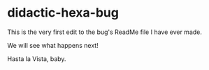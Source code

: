 # didactic-hexa-bug

This is the very first edit to the bug's ReadMe file I have ever made.

We will see what happens next!

Hasta la Vista, baby.
